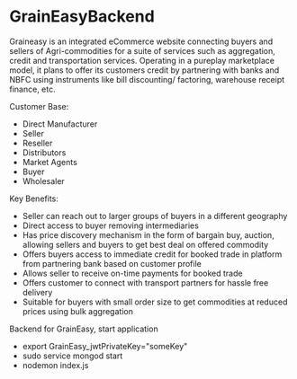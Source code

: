 # GrainEasyBackend

Graineasy is an integrated eCommerce website connecting buyers and sellers  of Agri-commodities for a suite of services such as aggregation, credit and transportation services. Operating in a pureplay marketplace model, it plans to offer its customers credit by partnering with banks and NBFC using instruments like bill discounting/ factoring, warehouse receipt finance, etc. 

Customer Base:
*	Direct Manufacturer
*	Seller
*	Reseller
*	Distributors
*	Market Agents
*	Buyer
*	Wholesaler 

Key Benefits:
*	Seller can reach out to larger groups of buyers in a different geography
*	Direct access to buyer removing intermediaries
*	Has price discovery mechanism in the form of bargain buy, auction, allowing sellers and buyers to get best deal on offered commodity 
*	Offers buyers access to immediate credit for booked trade in platform from partnering bank based on customer profile
*	Allows seller to receive on-time payments for booked trade
*	Offers customer to connect with transport partners for hassle free delivery
*	Suitable for buyers with small order size to get commodities at reduced prices using bulk aggregation  

Backend for GrainEasy, start application
* export GrainEasy_jwtPrivateKey="someKey"
* sudo service mongod start
* nodemon index.js
